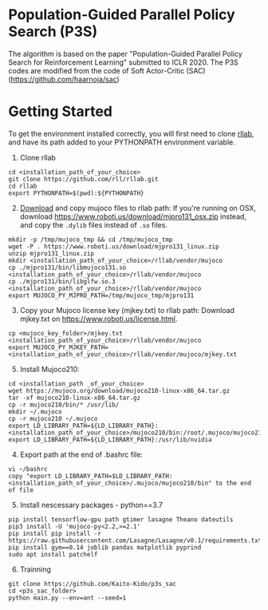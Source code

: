 # Population-Guided Parallel Policy Search (P3S)

The algorithm is based on the paper "Population-Guided Parallel Policy Search for Reinforcement Learning" submitted to ICLR 2020.
The P3S codes are modified from the code of Soft Actor-Critic (SAC) (https://github.com/haarnoja/sac)

# Getting Started

To get the environment installed correctly, you will first need to clone [rllab](https://github.com/rll/rllab), and have its path added to your PYTHONPATH environment variable.

1. Clone rllab

```
cd <installation_path_of_your_choice>
git clone https://github.com/rll/rllab.git
cd rllab
export PYTHONPATH=$(pwd):${PYTHONPATH}
```

2. [Download](https://www.roboti.us/index.html) and copy mujoco files to rllab path:
   If you're running on OSX, download https://www.roboti.us/download/mjpro131_osx.zip instead, and copy the `.dylib` files instead of `.so` files.

```
mkdir -p /tmp/mujoco_tmp && cd /tmp/mujoco_tmp
wget -P . https://www.roboti.us/download/mjpro131_linux.zip
unzip mjpro131_linux.zip
mkdir <installation_path_of_your_choice>/rllab/vendor/mujoco
cp ./mjpro131/bin/libmujoco131.so <installation_path_of_your_choice>/rllab/vendor/mujoco
cp ./mjpro131/bin/libglfw.so.3 <installation_path_of_your_choice>/rllab/vendor/mujoco
export MUJOCO_PY_MJPRO_PATH=/tmp/mujoco_tmp/mjpro131
```

3. Copy your Mujoco license key (mjkey.txt) to rllab path:
Download mjkey.txt on https://www.roboti.us/license.html.

```
cp <mujoco_key_folder>/mjkey.txt <installation_path_of_your_choice>/rllab/vendor/mujoco
export MUJOCO_PY_MJKEY_PATH=<installation_path_of_your_choice>/rllab/vendor/mujoco/mjkey.txt
```
5. Install Mujoco210:
```
cd <installation_path _of_your_choice>
wget https://mujoco.org/download/mujoco210-linux-x86_64.tar.gz
tar -xf mujoco210-linux-x86_64.tar.gz
cp -r mujoco210/bin/* /usr/lib/
mkdir ~/.mujoco
cp -r mujoco210 ~/.mujoco
export LD_LIBRARY_PATH=${LD_LIBRARY_PATH}:<installation_path_of_your_choice>/mujoco210/bin:/root/.mujoco/mujoco210/bin
export LD_LIBRARY_PATH=${LD_LIBRARY_PATH}:/usr/lib/nvidia
```

4. Export path at the end of .bashrc file:

```
vi ~/bashrc
copy "export LD_LIBRARY_PATH=$LD_LIBRARY_PATH:<installation_path_of_your_choice>/.mujoco/mujoco210/bin" to the end of file
```

5. Install nescessary packages - python==3.7

```
pip install tensorflow-gpu path gtimer lasagne Theano dateutils
pip3 install -U 'mujoco-py<2.2,>=2.1'
pip install pip install -r https://raw.githubusercontent.com/Lasagne/Lasagne/v0.1/requirements.txt
pip install gym==0.14 joblib pandas matplotlib pyprind
sudo apt install patchelf
```
6. Trainning

```
git clone https://github.com/Kaito-Kido/p3s_sac
cd <p3s_sac_folder>
python main.py --env=ant --seed=1

```

